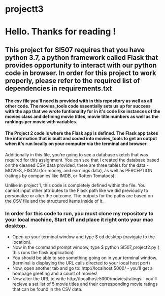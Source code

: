 # projectt3

<h1>Hello. Thanks for reading !</h1>

<h2>This project for SI507 requires that you have python 3.7, a python framework called Flask that provides opportunity to interact with our python code in browser. In order for this project to work properly, please refer to the required list of dependencies in requirements.txt</h2>

<h4>The csv file you'll need is provided with in this repository as well as all other code. The movies_tools code essentially sets us up for success with the app that we wrote funtionality for in it's code like instances of the movies class and defining movie titles, movie title numbers as well as the rankings per movie with variables. </h3>

<h4>The Project 2 code is where the Flask app is defined. The Flask app takes the information that is built and coded into movies_tools to get an output when it's run locally on your computer via the terminal and browser. </h3>

<p>Additionally in this file, you're going to see a database sketch that was required for this assignment. You can see that I created the database based on the cleaned CSV data provided, there are three tables for the data - MOVIES, FISCAL(for money, and earnings data), as well as PERCEPTION (ratings by companies like IMDB, or Rotten Tomatoes). <p>

<p>Unlike in project 1, this code is completely defined within the file. You cannot input other attributes to the Flask path like we did previously to personalize or alter the outcome. The outputs for the paths are based on the CSV file and the structured items inside of it. </p>

<h3>In order for this code to run, you must clone my repository to your local machine, Start off and place it right onto your mac desktop.</h3>

- Open up your terminal window and type $ cd desktop (navigate to the location).
- Now in the command prompt window, type $ python SI507_project2.py ( this runs the flask application)
- You should be able to see something going on in your terminal window. (terminal is displaying the URL calls directed to your local host port)
- Now, open another tab and go to: http://localhost:5000/ - you'll get a hompage greeting and a count of movies!
- Now alter the URL to write http://localhost:5000/movies/ratings - you'll recieve a set list of 5 movie titles and their corresponding movie ratings that can be found in the CSV data.
